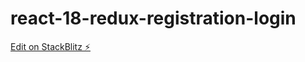 # react-18-redux-registration-login

[Edit on StackBlitz ⚡️](https://stackblitz.com/edit/react-18-redux-registration-login-example-2ukncq)